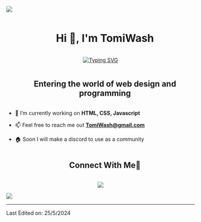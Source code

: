 
<!--horizontal divider(gradiant)-->
<img src="https://user-images.githubusercontent.com/73097560/115834477-dbab4500-a447-11eb-908a-139a6edaec5c.gif">

<!--h1 without bottom border-->
<div id="user-content-toc">
  <ul align="center">
    <summary><h1 style="display: inline-block">Hi 👋, I'm TomiWash</h1></summary>
  </ul>
</div>

<p align="center">
  <a href="https://git.io/typing-svg"><img src="https://readme-typing-svg.demolab.com?font=Fira+Code&pause=1000&width=435&lines=Future+web+design+developer" alt="Typing SVG" /></a>
</p>





<!--h2 without bottom border-->
<div id="user-content-toc">
  <ul align="center">
    <summary><h2 style="display: inline-block">Entering the world of web design and programming</h2></summary>
  </ul>
</div>


<!--Intro start-->
- 🔭 I’m currently working on **HTML, CSS, Javascript**

- 📫 Feel free to reach me out **TomiWash@gmail.com**

- 🏠 Soon I will make a discord to use as a community
<!--Intro end-->



<!--- stats & Trophy (start) -->

<!--- stats (end) -->

<!--- trophy (start) -->

<!--- trophy (start) -->


</p>        
<!--- stats (end) -->


<!--h1 without bottom border-->

<!--tech stack icons-->



<!-- Connect with me -->
<!--h2 without bottom border-->
<div id="user-content-toc">
  <ul align="center">
    <summary><h2 style="display: inline-block">Connect With Me🤝</h2></summary>
  </ul>
</div>

<!--icons and links-->




<!--profile visit count-->
<div align="center">
  
[![](https://visitcount.itsvg.in/api?id=1010nishant&icon=3&color=6)](https://visitcount.itsvg.in)
  
</div>


<!--horizontal divider(gradiant)-->
<img src="https://user-images.githubusercontent.com/73097560/115834477-dbab4500-a447-11eb-908a-139a6edaec5c.gif">

----------------------------------------------------------------------


Last Edited on: 25/5/2024
